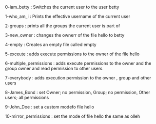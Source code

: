 0-iam_betty : Switches the current user to the user betty

1-who_am_i : Prints the effective username of the current user

2-groups : prints all the groups the current user is part of

3-new_owner : changes the ownerr of the file hello to betty

4-empty : Creates an empty file called empty

5-exceute : adds execute permissions to the owner of the file hello

6-multiple_permissions : adds execute permissions to the owner and the group owner and read permission to other users

7-everybody : adds execution permission to the owner , group and other users

8-James_Bond : set Owner; no permission, Group; no permission, Other users; all permissions

9-John_Doe : set a custom modefo file hello

10-mirror_permissions : set the mode of file hello the same as olleh


